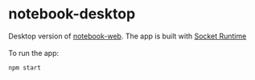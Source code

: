 # notebook-desktop

Desktop version of  [notebook-web](https://github.com/HelloXiuXiu/notebook-web).
The app is built with [Socket Runtime](https://socketsupply.co/guides/) 
<br>
<br>
To run the app:
```sh
npm start
```
